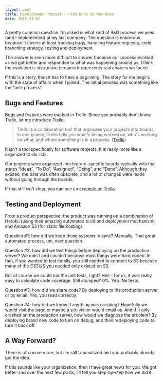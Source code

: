 ```yaml
---
layout: post
title: Development Process - From None to Not None
date: 2015-11-07
---
```


A pretty common question I'm asked is what kind of R&D process we used (and I implemented) at my last company. The question is enormous because it covers at least tracking bugs, handling feature requests, code branching strategy, testing and deployment.

The answer is even more difficult to answer because our process evolved as we got better and responded to what was happening around us. I think the evolution is instructive because it represents real choices we faced.

If this is a story, then it has to have a beginning. The story for me begins with the state of affairs when I joined. The initial process was something like the “anti-process”.

## Bugs and Features

Bugs and features were tracked in Trello. Since you probably don’t know Trello, let me introduce Trello.

> Trello is a collaboration tool that organizes your projects into boards. In one glance, Trello tells you what's being worked on, who's working on what, and where something is in a process. ([Trello](http://help.trello.com/article/708-what-is-trello))

It isn't a tool specifically for software projects. It is really more like a organized to-do lists.

Our projects were organized into feature-specific boards typically with the states “Ideas”, “To Do”, “Assigned”, “Doing”, and “Done”. Although they existed, the data was often obsolete, and a lot of changes were made without going through the boards.

If that still isn't clear, you can see an [example on Trello](https://trello.com/processinitialstate).

## Testing and Deployment

From a product perspective, the product was running on a combination of Heroku (using their amazing automated build and deployment mechanism) and Amazon S3 (for static file hosting).

Question #1: how did we keep those systems in sync? Manually. That great automated process, um, next question.

Question #2: how did we test things before deploying on the production server? We didn’t and couldn’t because most things were hard coded. In fact, if you wanted to test locally, you still needed to connect to S3 because many of the CSS/JS you needed only existed on S3.

But of course we could run the unit tests, right? Hint - for us, it was really easy to calculate code coverage. Still stumped? 0%. Yep. No tests.

Question #3: how did we share code? By deploying to the production server or by email. Yes, you read correctly.

Question #4: how did we know if anything was crashing? Hopefully we would visit the page or maybe a site visitor would email us. And if it only crashed on the production server, how would we diagnose the problem? By deploying brand new code to turn on debug, and then redeploying code to turn it back off.

## A Way Forward?

There is of course more, but I’m still traumatized and you probably already get the idea.

If this sounds like your organization, then I have great news for you. We got better and over the next few posts, I’ll tell you step-by-step how we did it.